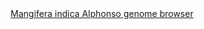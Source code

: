 <div id="Mangifera_indica_Alphonso_genome_browser" align="center">
  <a href="https://ink-blot.github.io/?sessionURL=blob:zZVrb7M2FID_yuRPm0QI1xDyLTdya.4lafLqVWTAgBuwCXYgSdX_Pjdr3mlatbbTLpUQAnPMOcfPY3gCBcoZpgQ0gCarpmwCCbCYlkuYZgmawBQx0AhhwpAEchSiHBEfgcYTCCHj0F3ciYkx5xlrVKsBDCsRIjTFPpOZLsOswuiRx0iEVjQZpvBCCSyZ7NNUBHNYhUkWU8JoFfo.YqyiVDNEol0Jxen2bHd9Jdqlx4Tja9adKEIUFsghFNViEqDTO4V8JHNk9fX9WMu25mlO6l3V5ZvzElLHa11W_vpxWt4d2otg9jAa9kKG7wvUMRK7GeOaMkj7k.iYZ9X5rLDa9mVNJp2xx53VeHgO7g_OwFLsIertXXNk.DRBfOgUy0m71m.bZJ6FKtrYGxXuy5loCINnCSTUP4plB36cq1bDlJS6IRmmXXm5MiXbtEXbOcWg8e27BHgO_b2I_vYE.DkTbABDh.MVkwRoHqAcNCq2oliqbWumYRmKbavP0hM45sk_DC.FRNDAOxRgvgsolxnNueAUhaEuRxdRT4iTKzuR.P3gL0Q2WeX.dNCqtzLNcazmQnf79wN15HdG6WWWuRye.1pB2j5JTiO2UR_3neHBtFewN5qdVz3HlLmHRUcfbj2keQq5CH0ZEvevZCEhlEP.sl8lECMcxSLGUiQgtKKCM8gj72dF.kkcqqn8IoIKzLCHE8zPa5GSlqCha2bNUH.oof87KvzYvcvFoq7VVbuu79SdwM_FJyTYMZIxWXQjF374JzM.PfcLiTKNVwbPOkbJB6E2XRWtoxaj.8PsMe07J3ftLXlMed7t0eAU9rfxeKFPiRZlnZJc2qfNXeuPonx.FW_eiJHftSlgjiHhb.qgWral_YVAr5oY_4smL2CTvy3KW7O_kCrRQ8sNmjjXt3U2WjxG08md4y7bIe0qbOwoh6gcuwtz2..Nuuo232TNkfUQkFnvWO9FCtp3P6XKmyv5eVlUQ6lZ79ti_oe2yB5MP6DFa9gX4m9M14N554L2xgPXx1b7AP31HCu6tx97SXdjr9yim3tTO6tFUcLs5mbLdN4.LjuzMp_59bHo6D3.t7W5gf7t9vYzSXBEUnRF_cqt9vz9.Vc-">Mangifera indica Alphonso genome browser</a>
</div>
